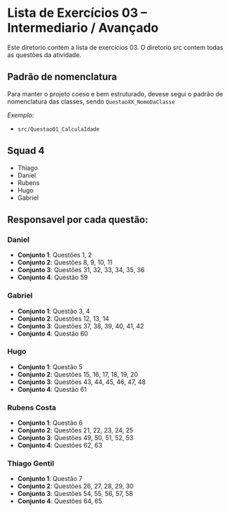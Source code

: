 # Lista de Exercícios 03 – Intermediario / Avançado

Este diretorio contém a lista de exercícios 03. O diretorio src contem todas as questões da atividade.

## Padrão de nomenclatura

Para manter o projeto coeso e bem estruturado, devese segui o padrão de nomenclatura das classes, sendo `QuestaoXX_NomeDaClasse`

*Exemplo:*

- `src/Questao01_CalculaIdade`


## Squad 4

- Thiago
- Daniel
- Rubens
- Hugo
- Gabriel 

## Responsavel por cada questão:

### Daniel
- **Conjunto 1**: Questões 1, 2
- **Conjunto 2**: Questões 8, 9, 10, 11
- **Conjunto 3**: Questões 31, 32, 33, 34, 35, 36
- **Conjunto 4**: Questão 59

### Gabriel
- **Conjunto 1**: Questão 3, 4
- **Conjunto 2**: Questões 12, 13, 14
- **Conjunto 3**: Questões 37, 38, 39, 40, 41, 42
- **Conjunto 4**: Questão 60

### Hugo
- **Conjunto 1**: Questão 5
- **Conjunto 2**: Questões 15, 16, 17, 18, 19, 20
- **Conjunto 3**: Questões 43, 44, 45, 46, 47, 48
- **Conjunto 4**: Questão 61

### Rubens Costa
- **Conjunto 1**: Questão 6
- **Conjunto 2**: Questões 21, 22, 23, 24, 25
- **Conjunto 3**: Questões 49, 50, 51, 52, 53
- **Conjunto 4**: Questões 62, 63

### Thiago Gentil
- **Conjunto 1**: Questão 7
- **Conjunto 2**: Questões 26, 27, 28, 29, 30
- **Conjunto 3**: Questões 54, 55, 56, 57, 58
- **Conjunto 4**: Questões 64, 65

